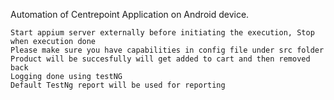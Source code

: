 Automation of Centrepoint Application on Android device.

    Start appium server externally before initiating the execution, Stop when execution done
    Please make sure you have capabilities in config file under src folder
    Product will be succesfully will get added to cart and then removed back
    Logging done using testNG
    Default TestNg report will be used for reporting
